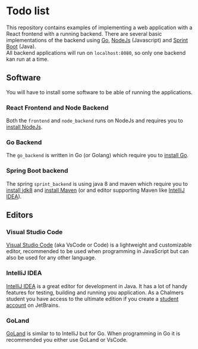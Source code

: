 # Todo list

This repository contains examples of implementing a web application with a React frontend with a running backend. There are several basic implementations of the backend using [Go](https://golang.org/doc/), [NodeJs](https://nodejs.org/en/about/) (Javascript) and [Sprint Boot](https://spring.io/projects/spring-boot) (Java).
\
All backend applications will run on `localhost:8080`, so only one backend kan run at a time.

## Software

You will have to install some software to be able of running the applications.

### React Frontend and Node Backend

Both the `frontend` and `node_backend` runs on NodeJs and requires you to [install NodeJs](https://nodejs.org/en/).

### Go Backend

The `go_backend` is written in Go (or Golang) which require you to [install Go](https://golang.org/doc/install).

### Spring Boot backend

The spring `sprint_backend` is using java 8 and maven which require you to [install jdk8](https://www.oracle.com/java/technologies/javase-jdk8-downloads.html) and [install Maven](https://maven.apache.org/download.cgi) (or and editor supporting Maven like [IntelliJ IDEA](https://www.jetbrains.com/idea/download/index.html)).

## Editors

### Visual Studio Code

[Visual Studio Code](https://code.visualstudio.com/) (aka VsCode or Code) is a lightweight and customizable editor, recommended to be used when programming in JavaScript but can also be used for any other language.

### IntelliJ IDEA

[IntelliJ IDEA](https://www.jetbrains.com/idea/download/index.html) is a great editor for development in Java. It has a lot of handy features for testing, building and running you application. As a Chalmers student you have access to the ultimate edition if you create a [student account](https://www.jetbrains.com/community/education/#students) on JetBrains.

### GoLand

[GoLand](https://www.jetbrains.com/go/) is similar to to IntelliJ but for Go. When programming in Go it is recommended you either use GoLand or VsCode.
